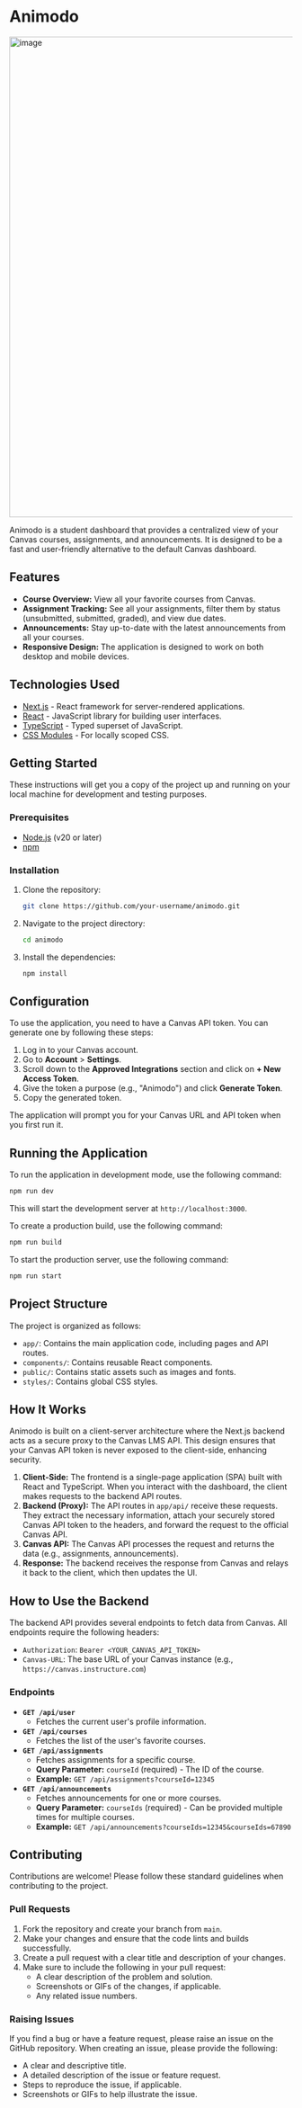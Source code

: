 # Animodo

<img width="1476" height="855" alt="image" src="https://github.com/user-attachments/assets/8dc355b5-bd2a-47f0-9303-d533611a556d" />

Animodo is a student dashboard that provides a centralized view of your Canvas courses, assignments, and announcements. It is designed to be a fast and user-friendly alternative to the default Canvas dashboard.

## Features

- **Course Overview:** View all your favorite courses from Canvas.
- **Assignment Tracking:** See all your assignments, filter them by status (unsubmitted, submitted, graded), and view due dates.
- **Announcements:** Stay up-to-date with the latest announcements from all your courses.
- **Responsive Design:** The application is designed to work on both desktop and mobile devices.

## Technologies Used

- [Next.js](https://nextjs.org/) - React framework for server-rendered applications.
- [React](https://reactjs.org/) - JavaScript library for building user interfaces.
- [TypeScript](https://www.typescriptlang.org/) - Typed superset of JavaScript.
- [CSS Modules](https://github.com/css-modules/css-modules) - For locally scoped CSS.

## Getting Started

These instructions will get you a copy of the project up and running on your local machine for development and testing purposes.

### Prerequisites

- [Node.js](https://nodejs.org/) (v20 or later)
- [npm](https://www.npmjs.com/)

### Installation

1.  Clone the repository:

    ```bash
    git clone https://github.com/your-username/animodo.git
    ```

2.  Navigate to the project directory:

    ```bash
    cd animodo
    ```

3.  Install the dependencies:

    ```bash
    npm install
    ```

## Configuration

To use the application, you need to have a Canvas API token. You can generate one by following these steps:

1.  Log in to your Canvas account.
2.  Go to **Account** > **Settings**.
3.  Scroll down to the **Approved Integrations** section and click on **+ New Access Token**.
4.  Give the token a purpose (e.g., "Animodo") and click **Generate Token**.
5.  Copy the generated token.

The application will prompt you for your Canvas URL and API token when you first run it.

## Running the Application

To run the application in development mode, use the following command:

```bash
npm run dev
```

This will start the development server at `http://localhost:3000`.

To create a production build, use the following command:

```bash
npm run build
```

To start the production server, use the following command:

```bash
npm run start
```

## Project Structure

The project is organized as follows:

-   `app/`: Contains the main application code, including pages and API routes.
-   `components/`: Contains reusable React components.
-   `public/`: Contains static assets such as images and fonts.
-   `styles/`: Contains global CSS styles.

## How It Works

Animodo is built on a client-server architecture where the Next.js backend acts as a secure proxy to the Canvas LMS API. This design ensures that your Canvas API token is never exposed to the client-side, enhancing security.

1.  **Client-Side:** The frontend is a single-page application (SPA) built with React and TypeScript. When you interact with the dashboard, the client makes requests to the backend API routes.
2.  **Backend (Proxy):** The API routes in `app/api/` receive these requests. They extract the necessary information, attach your securely stored Canvas API token to the headers, and forward the request to the official Canvas API.
3.  **Canvas API:** The Canvas API processes the request and returns the data (e.g., assignments, announcements).
4.  **Response:** The backend receives the response from Canvas and relays it back to the client, which then updates the UI.

## How to Use the Backend

The backend API provides several endpoints to fetch data from Canvas. All endpoints require the following headers:

-   `Authorization`: `Bearer <YOUR_CANVAS_API_TOKEN>`
-   `Canvas-URL`: The base URL of your Canvas instance (e.g., `https://canvas.instructure.com`)

### Endpoints

-   **`GET /api/user`**
    -   Fetches the current user's profile information.
-   **`GET /api/courses`**
    -   Fetches the list of the user's favorite courses.
-   **`GET /api/assignments`**
    -   Fetches assignments for a specific course.
    -   **Query Parameter:** `courseId` (required) - The ID of the course.
    -   **Example:** `GET /api/assignments?courseId=12345`
-   **`GET /api/announcements`**
    -   Fetches announcements for one or more courses.
    -   **Query Parameter:** `courseIds` (required) - Can be provided multiple times for multiple courses.
    -   **Example:** `GET /api/announcements?courseIds=12345&courseIds=67890`

## Contributing

Contributions are welcome! Please follow these standard guidelines when contributing to the project.

### Pull Requests

1.  Fork the repository and create your branch from `main`.
2.  Make your changes and ensure that the code lints and builds successfully.
3.  Create a pull request with a clear title and description of your changes.
4.  Make sure to include the following in your pull request:
    -   A clear description of the problem and solution.
    -   Screenshots or GIFs of the changes, if applicable.
    -   Any related issue numbers.

### Raising Issues

If you find a bug or have a feature request, please raise an issue on the GitHub repository. When creating an issue, please provide the following:

-   A clear and descriptive title.
-   A detailed description of the issue or feature request.
-   Steps to reproduce the issue, if applicable.
-   Screenshots or GIFs to help illustrate the issue.

